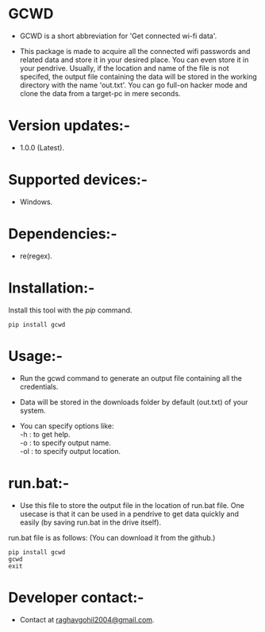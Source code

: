 
# GCWD

* GCWD is a short abbreviation for 'Get connected wi-fi data'.

* This package is made to acquire all the connected wifi passwords and related data and store it in your desired place. You can even store it in your pendrive. Usually, if the location and name of the file is not specifed, the output file containing the data will be stored in the working directory with the name 'out.txt'. You can go full-on hacker mode and clone the data from a target-pc in mere seconds.

  

# Version updates:-

* 1.0.0 (Latest).

  

# Supported devices:-

* Windows.

  

# Dependencies:-

* re(regex).

  

# Installation:-

Install this tool with the *pip* command.

```pip install gcwd```

  

# Usage:-

* Run the gcwd command to generate an output file containing all the credentials.

* Data will be stored in the downloads folder by default (out.txt) of your system.

* You can specify options like:<br>-h : to get help.<br>-o : to specify output name.<br>-ol : to specify output location.

  

# run.bat:-

* Use this file to store the output file in the location of run.bat file. One usecase is that it can be used in a pendrive to get data quickly and easily (by saving run.bat in the drive itself).

  

run.bat file is as follows: (You can download it from the github.)

```
pip install gcwd
gcwd
exit
```

  

# Developer contact:-

* Contact at raghavgohil2004@gmail.com.
